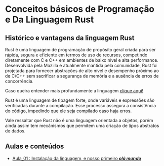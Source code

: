 # Conceitos básicos de Programação e Da Linguagem Rust

## Histórico e vantagens da linguagem Rust

Rust é uma linguagem de programação de propósito geral criada para ser rápida, segura e eficiente em termos de uso de recursos, competindo diretamente com C e C++ em ambientes de baixo nível e alta performance. Desenvolvida pela Mozilla e atualmente mantida pela comunidade, Rust foi projetada para fornecer abstrações de alto nível e desempenho próximo ao de C/C++ sem sacrificar a segurança de memória e a ausência de erros de concorrência.

Caso queira entender mais profundamente a linguagem [clique aqui!](./aboutLanguage.md)

Rust é uma linguagem de tipagem forte, onde variáveis e expressões são verificadas durante a compilação. Esse processo assegura a consistência do código, impedindo que ele seja compilado caso haja erros.

Vale ressaltar que Rust não é uma linguagem orientada a objetos, porém ainda assim tem mecânismos que permitem uma criação de tipos abstratos de dados.

## Aulas e conteúdos

- [Aula_01 : Instalação da linguagem, e nosso primeiro **_olá mundo_**](./Aula_01/readme.md)

